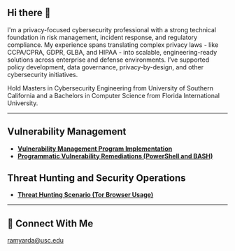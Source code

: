## Hi there 👋

I'm a privacy-focused cybersecurity professional with a strong technical foundation in risk management, incident response, and regulatory compliance. My experience spans translating complex privacy laws - like CCPA/CPRA, GDPR, GLBA, and HIPAA - into scalable, engineering-ready solutions across enterprise and defense environments. I’ve supported policy development, data governance, privacy-by-design, and other cybersecurity initiatives. 

Hold Masters in Cybersecurity Engineering from University of Southern California and a Bachelors in Computer Science from Florida International University.

<hr/>

## Vulnerability Management 

- **[Vulnerability Management Program Implementation](https://github.com/ramyardaneshgar/Vulnerability-Management-Program/tree/main)**
- **[Programmatic Vulnerability Remediations (PowerShell and BASH)](https://github.com/joshcybertest/programmatic-vulnerability-remediations)**

## Threat Hunting and Security Operations

- **[Threat Hunting Scenario (Tor Browser Usage)](https://github.com/joshmadakor0/threat-hunting-scenario-tor)**

<hr/>

## 🤳 Connect With Me
ramyarda@usc.edu 
